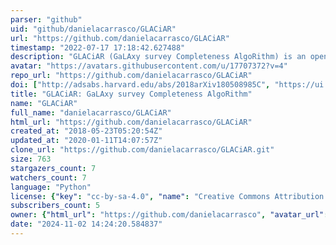 ```yaml
---
parser: "github"
uid: "github/danielacarrasco/GLACiAR"
url: "https://github.com/danielacarrasco/GLACiAR"
timestamp: "2022-07-17 17:18:42.627488"
description: "GLACiAR (GaLAxy survey Completeness AlgoRithm) is an open-source python tool for simulations of source recovery and completeness in galaxy surveys."
avatar: "https://avatars.githubusercontent.com/u/17707372?v=4"
repo_url: "https://github.com/danielacarrasco/GLACiAR"
doi: ["http://adsabs.harvard.edu/abs/2018arXiv180508985C", "https://ui.adsabs.harvard.edu/abs/2018ascl.soft05025C/abstract"]
title: "GLACiAR: GaLAxy survey Completeness AlgoRithm"
name: "GLACiAR"
full_name: "danielacarrasco/GLACiAR"
html_url: "https://github.com/danielacarrasco/GLACiAR"
created_at: "2018-05-23T05:20:54Z"
updated_at: "2020-01-11T14:07:57Z"
clone_url: "https://github.com/danielacarrasco/GLACiAR.git"
size: 763
stargazers_count: 7
watchers_count: 7
language: "Python"
license: {"key": "cc-by-sa-4.0", "name": "Creative Commons Attribution Share Alike 4.0 International", "spdx_id": "CC-BY-SA-4.0", "url": "https://api.github.com/licenses/cc-by-sa-4.0", "node_id": "MDc6TGljZW5zZTI2"}
subscribers_count: 5
owner: {"html_url": "https://github.com/danielacarrasco", "avatar_url": "https://avatars.githubusercontent.com/u/17707372?v=4", "login": "danielacarrasco", "type": "User"}
date: "2024-11-02 14:24:20.584837"
---
```


